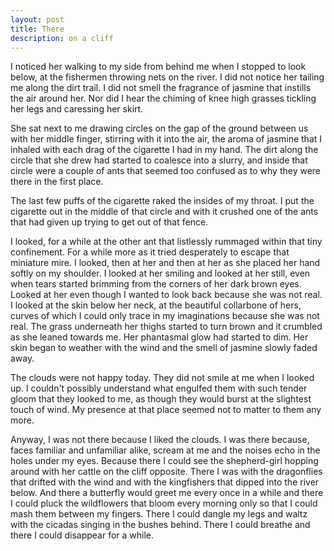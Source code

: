 ```yaml
---
layout: post
title: There
description: on a cliff
---
```


I noticed her walking to my side from behind me when I stopped to look below, at the fishermen throwing nets on the river. I did not notice her tailing me along the dirt trail. I did not smell the fragrance of jasmine that instills the air around her. Nor did I hear the chiming of knee high grasses tickling her legs and caressing her skirt.

She sat next to me drawing circles on the gap of the ground between us with her middle finger, stirring with it into the air, the aroma of jasmine that I inhaled with each drag of the cigarette I had in my hand. The dirt along the circle that she drew had started to coalesce into a slurry, and inside that circle were a couple of ants that seemed too confused as to why they were there in the first place. 

The last few puffs of the cigarette raked the insides of my throat. I put the cigarette out in the middle of that circle and with it crushed one of the ants that had given up trying to get out of that fence.

I looked, for a while at the other ant that listlessly rummaged within that tiny confinement. For a while more as it tried desperately to escape that miniature mire. I looked, then at her and then at her as she placed her hand softly on my shoulder. I looked at her smiling and looked at her still, even when tears started brimming from the corners of her dark brown eyes. Looked at her even though I wanted to look back because she was not real. I looked at the skin below her neck, at the beautiful collarbone of hers, curves of which I could only trace in my imaginations because she was not real. The grass underneath her thighs started to turn brown and it crumbled as she leaned towards me. Her phantasmal glow had started to dim. Her skin began to weather with the wind and the smell of jasmine slowly faded away.
 
The clouds were not happy today. They did not smile at me when I looked up. I couldn't possibly understand what engulfed them with such tender gloom that they looked to me, as though they would burst at the slightest touch of wind. My presence at that place seemed not to matter to them any more.

Anyway, I was not there because I liked the clouds. I was there because, faces familiar and unfamiliar alike, scream at me and the noises echo in the holes under my eyes. Because there I could see the shepherd-girl hopping around with her cattle on the cliff opposite. There I was with the dragonflies that drifted with the wind and with the kingfishers that dipped into the river below. And there a butterfly would greet me every once in a while and there I could pluck the wildflowers that bloom every morning only so that I could mash them between my fingers. There I could dangle my legs and waltz with the cicadas singing in the bushes behind. There I could breathe and there I could disappear for a while.
